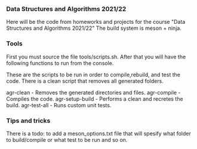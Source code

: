 ### Data Structures and Algorithms 2021/22

 Here will be the code from homeworks and projects for
 the course "Data Structures and Algorithms 2021/22"
 The build system is meson + ninja.

### Tools
 First you must source the file tools/scripts.sh. After that
 you will have the following functions to run from the console.
 
 These are the scripts to be run in order to compile,rebuild,
 and test the code. There is a clean script that removes all
 generated folders.

agr-clean       - Removes the generated directories and files.
agr-compile     - Compiles the code.
agr-setup-build - Performs a clean and recretes the build.
agr-test-all    - Runs custom unit tests.

### Tips and tricks
There is a todo: to add a meson_options.txt file that will
spesify what folder to build/compile or what test to be run and so on. 